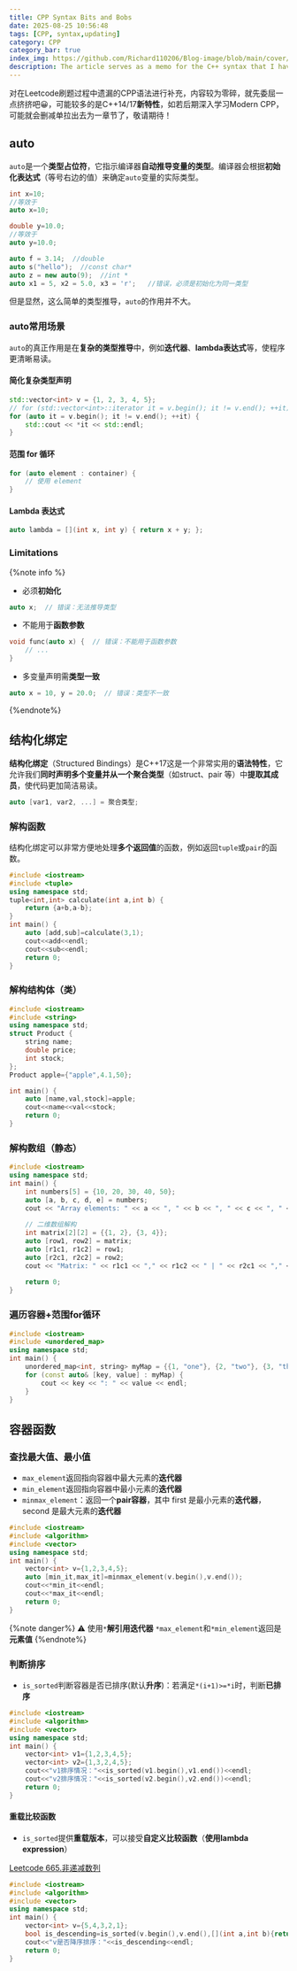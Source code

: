 ```yaml
---
title: CPP Syntax Bits and Bobs
date: 2025-08-25 10:56:48
tags: [CPP, syntax,updating]
category: CPP
category_bar: true
index_img: https://github.com/Richard110206/Blog-image/blob/main/cover/CPPmemo.png?raw=true
description: The article serves as a memo for the C++ syntax that I have forgotten, which mainly includes the new features of C++14 and C++17.
---
```


对在Leetcode刷题过程中遗漏的CPP语法进行补充，内容较为零碎，就先委屈一点挤挤吧:grinning:，可能较多的是C++14/17**新特性**，如若后期深入学习Modern CPP，可能就会删减单拉出去为一章节了，敬请期待！

## auto
`auto`是一个**类型占位符**，它指示编译器**自动推导变量的类型**。编译器会根据**初始化表达式**（等号右边的值）来确定`auto`变量的实际类型。
```cpp
int x=10;
//等效于
auto x=10;
```
```cpp
double y=10.0;
//等效于
auto y=10.0;
```
```cpp
auto f = 3.14;  //double
auto s("hello");  //const char*
auto z = new auto(9);  //int *
auto x1 = 5, x2 = 5.0, x3 = 'r';   //错误，必须是初始化为同一类型
```
但是显然，这么简单的类型推导，`auto`的作用并不大。

### auto常用场景
`auto`的真正作用是在**复杂的类型推导**中，例如**迭代器**、**lambda表达式**等，使程序更清晰易读。

#### 简化复杂类型声明
```cpp
std::vector<int> v = {1, 2, 3, 4, 5};
// for (std::vector<int>::iterator it = v.begin(); it != v.end(); ++it) {
for (auto it = v.begin(); it != v.end(); ++it) {
    std::cout << *it << std::endl;
}
```

#### 范围 for 循环
```cpp
for (auto element : container) {
    // 使用 element
}
```

#### Lambda 表达式
```cpp
auto lambda = [](int x, int y) { return x + y; };
```

### Limitations
{%note info %}
- 必须**初始化**
```cpp
auto x;  // 错误：无法推导类型
```
- 不能用于**函数参数**
```cpp
void func(auto x) {  // 错误：不能用于函数参数
    // ...
}
```
- 多变量声明需**类型一致**
```cpp
auto x = 10, y = 20.0;  // 错误：类型不一致
```
{%endnote%}

## 结构化绑定
**结构化绑定**（Structured Bindings）是C++17这是一个非常实用的**语法特性**，它允许我们**同时声明多个变量并从一个聚合类型**（如struct、pair 等）中**提取其成员**，使代码更加简洁易读。
```cpp
auto [var1, var2, ...] = 聚合类型;
```
### 解构函数
结构化绑定可以非常方便地处理**多个返回值**的函数，例如返回`tuple`或`pair`的函数。
```cpp
#include <iostream>
#include <tuple>
using namespace std;
tuple<int,int> calculate(int a,int b) {
    return {a+b,a-b};
}
int main() {
    auto [add,sub]=calculate(3,1);
    cout<<add<<endl;
    cout<<sub<<endl;
    return 0;
}
```
### 解构结构体（类）
```cpp
#include <iostream>
#include <string>
using namespace std;
struct Product {
    string name;
    double price;
    int stock;
};
Product apple={"apple",4.1,50};

int main() {
    auto [name,val,stock]=apple;
    cout<<name<<val<<stock;
    return 0;
}
```
### 解构数组（静态）
```cpp
#include <iostream>
using namespace std;
int main() {
    int numbers[5] = {10, 20, 30, 40, 50};
    auto [a, b, c, d, e] = numbers;
    cout << "Array elements: " << a << ", " << b << ", " << c << ", " << d << ", " << e << std::endl;
    
    // 二维数组解构
    int matrix[2][2] = {{1, 2}, {3, 4}};
    auto [row1, row2] = matrix;
    auto [r1c1, r1c2] = row1;
    auto [r2c1, r2c2] = row2;
    cout << "Matrix: " << r1c1 << "," << r1c2 << " | " << r2c1 << "," << r2c2 << endl;
    
    return 0;
}
```
### 遍历容器+范围for循环
```cpp
#include <iostream>
#include <unordered_map>
using namespace std;
int main() {
    unordered_map<int, string> myMap = {{1, "one"}, {2, "two"}, {3, "three"}};
    for (const auto& [key, value] : myMap) {
        cout << key << ": " << value << endl;
    }
}
```

## 容器函数
### 查找最大值、最小值
- `max_element`返回指向容器中最大元素的**迭代器**
- `min_element`返回指向容器中最小元素的**迭代器**
- `minmax_element`：返回一个**pair容器**，其中 first 是最小元素的**迭代器**，second 是最大元素的**迭代器**

```cpp
#include <iostream>
#include <algorithm>
#include <vector>
using namespace std;
int main() {
    vector<int> v={1,2,3,4,5};
    auto [min_it,max_it]=minmax_element(v.begin(),v.end());
    cout<<*min_it<<endl;
    cout<<*max_it<<endl;
    return 0;
}
```

{%note danger%}
:warning: 使用`*`**解引用迭代器**
`*max_element`和`*min_element`返回是**元素值**
{%endnote%}

### 判断排序
- `is_sorted`判断容器是否已排序(默认**升序**)：若满足`*(i+1)>=*i`时，判断**已排序**

```cpp
#include <iostream>
#include <algorithm>
#include <vector>
using namespace std;
int main() {
    vector<int> v1={1,2,3,4,5};
    vector<int> v2={1,3,2,4,5};
    cout<<"v1排序情况："<<is_sorted(v1.begin(),v1.end())<<endl;
    cout<<"v2排序情况："<<is_sorted(v2.begin(),v2.end())<<endl;
    return 0;
}
```

#### 重载比较函数
- `is_sorted`提供**重载版本**，可以接受**自定义比较函数**（**使用lambda expression**）

[Leetcode 665.非递减数列](https://leetcode.cn/problems/non-decreasing-array)

```cpp
#include <iostream>
#include <algorithm>
#include <vector>
using namespace std;
int main() {
    vector<int> v={5,4,3,2,1};
    bool is_descending=is_sorted(v.begin(),v.end(),[](int a,int b){return a>b;});
    cout<<"v是否降序排序："<<is_descending<<endl;
    return 0;
}
```
